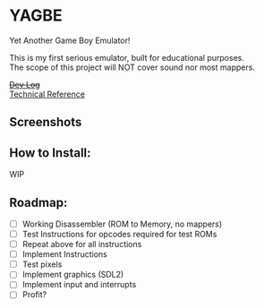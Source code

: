 # YAGBE
Yet Another Game Boy Emulator!  

This is my first serious emulator, built for educational purposes.  
The scope of this project will NOT cover sound nor most mappers.  
  
[~~Dev Log~~]()  
[Technical Reference](https://gbdev.io/pandocs)  
  
## Screenshots
  
## How to Install:  
WIP
  
## Roadmap:  
- [ ] Working Disassembler (ROM to Memory, no mappers)  
- [ ] Test Instructions for opcodes required for test ROMs  
- [ ] Repeat above for all instructions  
- [ ] Implement Instructions  
- [ ] Test pixels  
- [ ] Implement graphics (SDL2)  
- [ ] Implement input and interrupts   
- [ ] Profit?  
